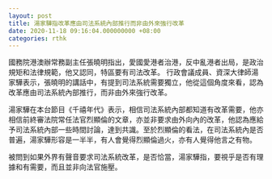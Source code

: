 ```yaml
---
layout: post
title: 湯家驊指改革應由司法系統內部推行而非由外來強行改革
date: 2020-11-18 09:16:04.000000000 +08:00
categories: rthk
---
```


國務院港澳辦常務副主任張曉明指出，愛國愛港者治港，反中亂港者出局，是政治規矩和法律規範，他又認同，特區要有司法改革。 行政會議成員、資深大律師湯家驊表示，張曉明的講話中，有提到司法系統需要獨立，他從這個角度來看，認為改革應由司法系統內部推行，而非由外來強行改革。

湯家驊在本台節目《千禧年代》表示，相信司法系統內部都知道有改革需要，他亦相信前終審法院常任法官烈顯倫的文章，亦並非要求由外向內的改革，他認為應給予司法系統內部一些時間討論，達到共識。至於烈顯倫的看法，在司法系統內是否普遍，湯家驊形容是一半半，有人會覺得烈顯倫過火，亦有人覺得他言之有物。

被問到如果外界有聲音要求司法系統改革，是否恰當，湯家驊指，要視乎是否有理據和有需要，而且並非向法官施壓。
